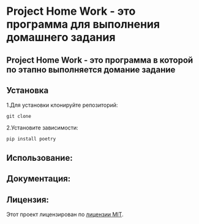 # Project Home Work - это программа для выполнения домашнего задания

## Project Home Work - это программа в которой по этапно выполняется домание задание 

## Установка
1.Для установки клонируйте репозиторий:
```
git clone
```
2.Установите зависимости:
```
pip install poetry
```

## Использование:

## Документация:

## Лицензия:
Этот проект лицензирован по [лицензии MIT](LICENSE).
